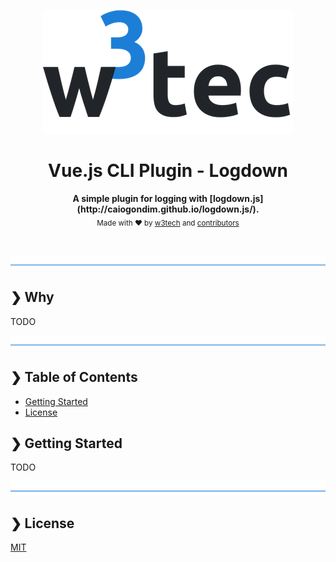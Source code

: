 <p align="center">
  <img src="./w3tec-logo.png" alt="w3tec" width="400" />
</p>

<h1 align="center">Vue.js CLI Plugin - Logdown</h1>

<p align="center"></p>

<p align="center">
  <b>A simple plugin for logging with [logdown.js](http://caiogondim.github.io/logdown.js/).</b></br>
  <sub>Made with ❤️ by <a href="https://github.com/w3tecch">w3tech</a> and <a href="https://github.com/w3tecch/vue-example-app/graphs/contributors">contributors</a></sub>
</p>

<br />

![divider](./w3tec-divider.png)

## ❯ Why

TODO

![divider](./w3tec-divider.png)

## ❯ Table of Contents

- [Getting Started](#-getting-started)
- [License](#-license)

## ❯ Getting Started

TODO

![divider](./w3tec-divider.png)

## ❯ License

[MIT](/LICENSE)
